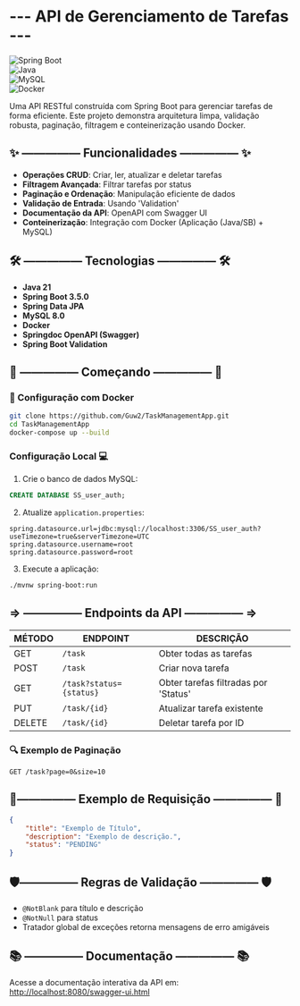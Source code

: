 
# --- API de Gerenciamento de Tarefas ---  

  

![Spring Boot](https://img.shields.io/badge/Spring%20Boot-3.5.0-green)  
![Java](https://img.shields.io/badge/Java-21-blue)  
![MySQL](https://img.shields.io/badge/MySQL-8.0-orange)  
![Docker](https://img.shields.io/badge/Docker-✓-lightblue)  

  

Uma API RESTful construída com Spring Boot para gerenciar tarefas de forma eficiente. Este projeto demonstra arquitetura limpa, validação robusta, paginação, filtragem e conteinerização usando Docker.  
 

## ✨ ————— Funcionalidades ————— ✨  

  

- **Operações CRUD**: Criar, ler, atualizar e deletar tarefas  
- **Filtragem Avançada**: Filtrar tarefas por status  
- **Paginação e Ordenação**: Manipulação eficiente de dados  
- **Validação de Entrada**: Usando 'Validation'  
- **Documentação da API**: OpenAPI com Swagger UI  
- **Conteinerização**: Integração com Docker (Aplicação (Java/SB) + MySQL)  

  

## 🛠️ ————— Tecnologias ————— 🛠️  

  

- **Java 21**  
- **Spring Boot 3.5.0**  
- **Spring Data JPA**  
- **MySQL 8.0**  
- **Docker**  
- **Springdoc OpenAPI (Swagger)**  
- **Spring Boot Validation**  

  

## 🚀 ————— Começando ————— 🚀  

  

### 🐳 Configuração com Docker  

  

```bash  
git clone https://github.com/Guw2/TaskManagementApp.git  
cd TaskManagementApp  
docker-compose up --build  
```  

  

### Configuração Local 💻  

  

1. Crie o banco de dados MySQL:  
```sql  
CREATE DATABASE SS_user_auth;  
```  

  

2. Atualize `application.properties`:  
```properties  
spring.datasource.url=jdbc:mysql://localhost:3306/SS_user_auth?useTimezone=true&serverTimezone=UTC  
spring.datasource.username=root  
spring.datasource.password=root  
```  

  

3. Execute a aplicação:  
```bash  
./mvnw spring-boot:run  
```  

  

## => ————— Endpoints da API  ————— =>

  

| MÉTODO | ENDPOINT | DESCRIÇÃO |  
|--------|----------|-----------|  
| GET | `/task` | Obter todas as tarefas |  
| POST | `/task` | Criar nova tarefa |  
| GET | `/task?status={status}` | Obter tarefas filtradas por 'Status' |  
| PUT | `/task/{id}` | Atualizar tarefa existente |  
| DELETE | `/task/{id}` | Deletar tarefa por ID |  

  

### 🔍 Exemplo de Paginação  
```  
GET /task?page=0&size=10  
```  

  

## 📝————— Exemplo de Requisição ————— 📝

  

```json  
{  
	"title": "Exemplo de Título",  
	"description": "Exemplo de descrição.",  
	"status": "PENDING"  
}  
```  

  

## 🛡️————— Regras de Validação  ————— 🛡️

  

- `@NotBlank` para título e descrição  
- `@NotNull` para status  
- Tratador global de exceções retorna mensagens de erro amigáveis  

  

## 📚 ————— Documentação ————— 📚

  

Acesse a documentação interativa da API em:  
[http://localhost:8080/swagger-ui.html](http://localhost:8080/swagger-ui.html)
